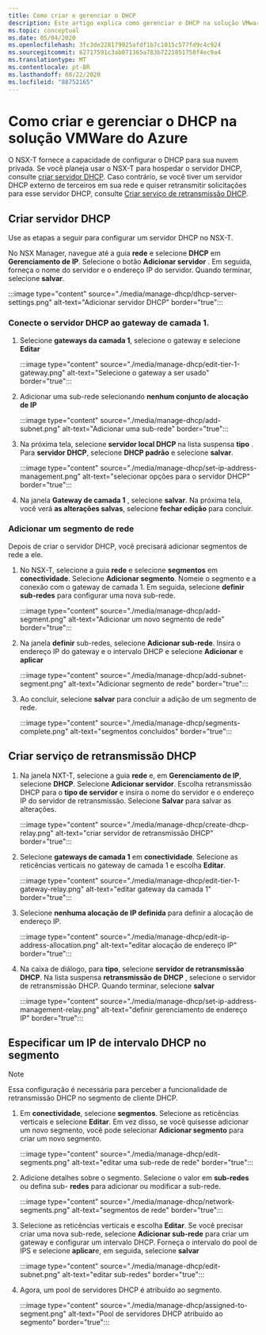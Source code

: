 ```yaml
---
title: Como criar e gerenciar o DHCP
description: Este artigo explica como gerenciar o DHCP na solução VMware do Azure.
ms.topic: conceptual
ms.date: 05/04/2020
ms.openlocfilehash: 3fc3de228179925afdf1b7c1015c577fd9c4c924
ms.sourcegitcommit: 62717591c3ab871365a783b7221851758f4ec9a4
ms.translationtype: MT
ms.contentlocale: pt-BR
ms.lasthandoff: 08/22/2020
ms.locfileid: "88752165"
---
```

# <a name="how-to-create-and-manage-dhcp-in-azure-vmware-solution"></a>Como criar e gerenciar o DHCP na solução VMWare do Azure

O NSX-T fornece a capacidade de configurar o DHCP para sua nuvem privada. Se você planeja usar o NSX-T para hospedar o servidor DHCP, consulte [criar servidor DHCP](#create-dhcp-server). Caso contrário, se você tiver um servidor DHCP externo de terceiros em sua rede e quiser retransmitir solicitações para esse servidor DHCP, consulte [Criar serviço de retransmissão DHCP](#create-dhcp-relay-service).

## <a name="create-dhcp-server"></a>Criar servidor DHCP

Use as etapas a seguir para configurar um servidor DHCP no NSX-T.

No NSX Manager, navegue até a guia **rede** e selecione **DHCP** em **Gerenciamento de IP**. Selecione o botão **Adicionar servidor** . Em seguida, forneça o nome do servidor e o endereço IP do servidor. Quando terminar, selecione **salvar**.

:::image type="content" source="./media/manage-dhcp/dhcp-server-settings.png" alt-text="Adicionar servidor DHCP" border="true":::

### <a name="connect-dhcp-server-to-the-tier-1-gateway"></a>Conecte o servidor DHCP ao gateway de camada 1.

1. Selecione **gateways da camada 1**, selecione o gateway e selecione **Editar**

   :::image type="content" source="./media/manage-dhcp/edit-tier-1-gateway.png" alt-text="Selecione o gateway a ser usado" border="true":::

1. Adicionar uma sub-rede selecionando **nenhum conjunto de alocação de IP**

   :::image type="content" source="./media/manage-dhcp/add-subnet.png" alt-text="Adicionar uma sub-rede" border="true":::

1. Na próxima tela, selecione **servidor local DHCP** na lista suspensa **tipo** . Para **servidor DHCP**, selecione **DHCP padrão** e selecione **salvar**.

   :::image type="content" source="./media/manage-dhcp/set-ip-address-management.png" alt-text="selecionar opções para o servidor DHCP" border="true":::

1. Na janela **Gateway de camada 1** , selecione **salvar**. Na próxima tela, você verá **as alterações salvas**, selecione **fechar edição** para concluir.

### <a name="add-a-network-segment"></a>Adicionar um segmento de rede

Depois de criar o servidor DHCP, você precisará adicionar segmentos de rede a ele.

1. No NSX-T, selecione a guia **rede** e selecione **segmentos** em **conectividade**. Selecione **Adicionar segmento**. Nomeie o segmento e a conexão com o gateway de camada 1. Em seguida, selecione **definir sub-redes** para configurar uma nova sub-rede. 

   :::image type="content" source="./media/manage-dhcp/add-segment.png" alt-text="Adicionar um novo segmento de rede" border="true":::

1. Na janela **definir** sub-redes, selecione **Adicionar sub-rede**. Insira o endereço IP do gateway e o intervalo DHCP e selecione **Adicionar** e **aplicar**

   :::image type="content" source="./media/manage-dhcp/add-subnet-segment.png" alt-text="Adicionar segmento de rede" border="true":::

1. Ao concluir, selecione **salvar** para concluir a adição de um segmento de rede.

   :::image type="content" source="./media/manage-dhcp/segments-complete.png" alt-text="segmentos concluídos" border="true":::

## <a name="create-dhcp-relay-service"></a>Criar serviço de retransmissão DHCP

1. Na janela NXT-T, selecione a guia **rede** e, em **Gerenciamento de IP**, selecione **DHCP**. Selecione **Adicionar servidor**. Escolha retransmissão DHCP para o **tipo de servidor** e insira o nome do servidor e o endereço IP do servidor de retransmissão. Selecione **Salvar** para salvar as alterações.

   :::image type="content" source="./media/manage-dhcp/create-dhcp-relay.png" alt-text="criar servidor de retransmissão DHCP" border="true":::

1. Selecione **gateways de camada 1** em **conectividade**. Selecione as reticências verticais no gateway de camada 1 e escolha **Editar**.

   :::image type="content" source="./media/manage-dhcp/edit-tier-1-gateway-relay.png" alt-text="editar gateway da camada 1" border="true":::

1. Selecione **nenhuma alocação de IP definida** para definir a alocação de endereço IP.

   :::image type="content" source="./media/manage-dhcp/edit-ip-address-allocation.png" alt-text="editar alocação de endereço IP" border="true":::

1. Na caixa de diálogo, para **tipo**, selecione **servidor de retransmissão DHCP**. Na lista suspensa **retransmissão de DHCP** , selecione o servidor de retransmissão DHCP. Quando terminar, selecione **salvar**

   :::image type="content" source="./media/manage-dhcp/set-ip-address-management-relay.png" alt-text="definir gerenciamento de endereço IP" border="true":::

## <a name="specify-a-dhcp-range-ip-on-segment"></a>Especificar um IP de intervalo DHCP no segmento

> [!NOTE]
> Essa configuração é necessária para perceber a funcionalidade de retransmissão DHCP no segmento de cliente DHCP. 

1. Em **conectividade**, selecione **segmentos**. Selecione as reticências verticais e selecione **Editar**. Em vez disso, se você quisesse adicionar um novo segmento, você pode selecionar **Adicionar segmento** para criar um novo segmento.

   :::image type="content" source="./media/manage-dhcp/edit-segments.png" alt-text="editar uma sub-rede de rede" border="true":::

1. Adicione detalhes sobre o segmento. Selecione o valor em **sub-redes** ou defina sub- **redes** para adicionar ou modificar a sub-rede.

   :::image type="content" source="./media/manage-dhcp/network-segments.png" alt-text="segmentos de rede" border="true":::

1. Selecione as reticências verticais e escolha **Editar**. Se você precisar criar uma nova sub-rede, selecione **Adicionar sub-rede** para criar um gateway e configurar um intervalo DHCP. Forneça o intervalo do pool de IPS e selecione **aplicar**e, em seguida, selecione **salvar**

   :::image type="content" source="./media/manage-dhcp/edit-subnet.png" alt-text="editar sub-redes" border="true":::

1. Agora, um pool de servidores DHCP é atribuído ao segmento.

   :::image type="content" source="./media/manage-dhcp/assigned-to-segment.png" alt-text="Pool de servidores DHCP atribuído ao segmento" border="true":::
